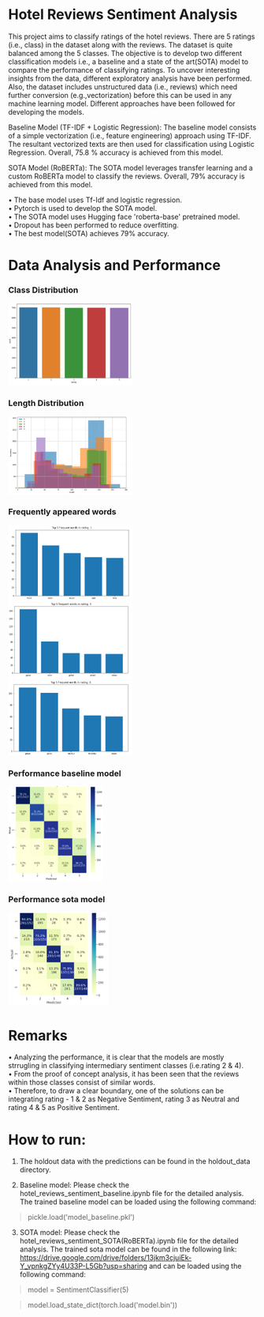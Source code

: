# Hotel Reviews Sentiment Analysis
This project aims to classify ratings of the hotel reviews. There are 5 ratings (i.e., class) in the dataset along with the reviews. The dataset is quite balanced among the 5 classes. The objective is to develop two different classification models i.e., a baseline and a state of the art(SOTA) model to compare the performance of classifying ratings. To uncover interesting insights from the data, different exploratory analysis have been performed. Also, the dataset includes unstructured data (i.e., reviews) which need further conversion (e.g.,vectorization) before this can be used in any machine learning model. Different approaches have been followed for developing the models.

Baseline Model (TF-IDF + Logistic Regression): The baseline model consists of a simple vectorization (i.e., feature engineering) approach using TF-IDF. The resultant vectorized texts are then used for classification using Logistic Regression. Overall, 75.8 % accuracy is achieved from this model.   

SOTA Model (RoBERTa): The SOTA model leverages transfer learning and a custom RoBERTa model to classify the reviews. Overall, 79% accuracy is achieved from this model.

• The base model uses Tf-Idf and logistic regression.<br/>
• Pytorch is used to develop the SOTA model.<br/>
• The SOTA model uses Hugging face 'roberta-base' pretrained model.<br/>
• Dropout has been performed to reduce overfitting.<br/>
• The best model(SOTA) achieves 79% accuracy.<br/>

# Data Analysis and Performance
### Class Distribution
<img src="images/class_distribution.PNG" width="50%">

### Length Distribution
<img src="images/length_distribution.PNG" width="50%">

### Frequently appeared words
<img src="images/rating1_words.PNG" width="50%">

<img src="images/rating3_words.PNG" width="50%">

<img src="images/rating5_words.PNG" width="50%">

### Performance baseline model
<img src="images/performance_lr.PNG" width="38%">

### Performance sota model
<img src="images/performance_sota.PNG" width="40%">

# Remarks
• Analyzing the performance, it is clear that the models are mostly strrugling in classifying intermediary sentiment classes (i.e.rating 2 & 4). <br/>
• From the proof of concept analysis, it has been seen that the reviews within those classes consist of similar words. <br/>
• Therefore, to draw a clear boundary, one of the solutions can be integrating rating - 1 & 2 as Negative Sentiment, rating 3 as Neutral and rating 4 & 5 as Positive Sentiment. <br/>

# How to run:

1) The holdout data with the predictions can be found in the holdout_data directory.

2) Baseline model: Please check the hotel_reviews_sentiment_baseline.ipynb file for the detailed analysis. The trained baseline model can be loaded using the following command:

> pickle.load('model_baseline.pkl')

3) SOTA model: Please check the hotel_reviews_sentiment_SOTA(RoBERTa).ipynb file for the detailed analysis. The trained sota model can be found in the following link:
https://drive.google.com/drive/folders/13jkm3cjuiEk-Y_vpnkgZYy4U33P-L5Gb?usp=sharing and can be loaded using the following command:

> model = SentimentClassifier(5)

> model.load_state_dict(torch.load('model.bin'))

